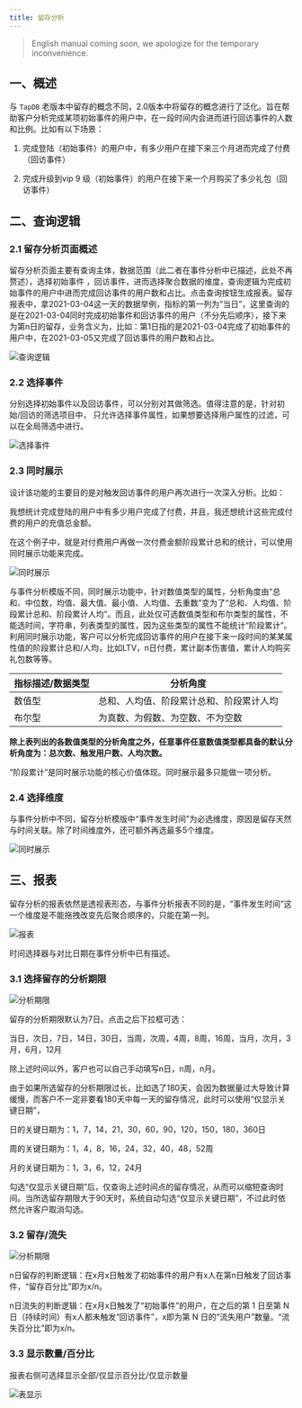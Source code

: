 ```yaml
---
title: 留存分析
---
```


> English manual coming soon, we apologize for the temporary inconvenience.

## 一、概述

与 `TapDB` 老版本中留存的概念不同，2.0版本中将留存的概念进行了泛化。旨在帮助客户分析完成某项初始事件的用户中，在一段时间内会进而进行回访事件的人数和比例。比如有以下场景：

1. 完成登陆（初始事件）的用户中，有多少用户在接下来三个月进而完成了付费（回访事件）

2. 完成升级到vip 9 级（初始事件）的用户在接下来一个月购买了多少礼包（回访事件）


## 二、查询逻辑


### 2.1 留存分析页面概述

留存分析页面主要有查询主体，数据范围（此二者在事件分析中已描述，此处不再赘述），选择初始事件 ，回访事件，进而选择聚合数据的维度，查询逻辑为完成初始事件的用户中进而完成回访事件的用户数和占比。点击查询按钮生成报表。留存报表中，拿2021-03-04这一天的数据举例，指标的第一列为“当日”，这里查询的是在2021-03-04同时完成初始事件和回访事件的用户（不分先后顺序），接下来为第n日的留存，业务含义为，比如：第1日指的是2021-03-04完成了初始事件的用户中，在2021-03-05又完成了回访事件的用户数和占比。

![查询逻辑](/img/customEvent/retention_analyse_query_logic.png)


### 2.2 选择事件

分别选择初始事件以及回访事件，可以分别对其做筛选。值得注意的是，针对初始/回访的筛选项目中， 只允许选择事件属性，如果想要选择用户属性的过滤，可以在全局筛选中进行。

![选择事件](/img/customEvent/retention_analyse_select_event.png)


### 2.3 同时展示

设计该功能的主要目的是对触发回访事件的用户再次进行一次深入分析。比如：

我想统计完成登陆的用户中有多少用户完成了付费，并且，我还想统计这些完成付费的用户的充值总金额。

在这个例子中，就是对付费用户再做一次付费金额阶段累计总和的统计，可以使用同时展示功能来完成。

![同时展示](/img/customEvent/retention_analyse_display_sametime.png)

与事件分析模版不同，同时展示功能中，针对数值类型的属性，分析角度由“总和、中位数，均值、最大值、最小值、人均值、去重数”变为了“总和、人均值、阶段累计总和、阶段累计人均”。而且，此处仅可选数值类型和布尔类型的属性，不能选时间，字符串，列表类型的属性，因为这些类型的属性不能统计“阶段累计”。利用同时展示功能，客户可以分析完成回访事件的用户在接下来一段时间的某某属性值的阶段累计总和/人均，比如LTV，n日付费，累计副本伤害值，累计人均购买礼包数等等。

指标描述/数据类型 | 分析角度
--- | ---
数值型 | 总和、人均值、阶段累计总和、阶段累计人均
布尔型 | 为真数、为假数、为空数、不为空数

**除上表列出的各数值类型的分析角度之外，任意事件任意数值类型都具备的默认分析角度为：总次数、触发用户数、人均次数。**

“阶段累计”是同时展示功能的核心价值体现。同时展示最多只能做一项分析。


### 2.4 选择维度

与事件分析中不同，留存分析模版中“事件发生时间”为必选维度，原因是留存天然与时间关联。除了时间维度外，还可额外再选最多5个维度。

![同时展示](/img/customEvent/retention_analyse_select_dimension.png)


## 三、报表

留存分析的报表依然是透视表形态，与事件分析报表不同的是，“事件发生时间”这一个维度是不能拖拽改变先后聚合顺序的，只能在第一列。

![报表](/img/customEvent/retention_analyse_table.png)

时间选择器与对比日期在事件分析中已有描述。


### 3.1 选择留存的分析期限

![分析期限](/img/customEvent/retention_analyse_date_range.png)

留存的分析期限默认为7日。点击之后下拉框可选：

当日，次日，7日，14日，30日，当周，次周，4周，8周，16周，当月，次月，3月，6月，12月

除上述时间以外，客户也可以自己手动填写n日，n周，n月。

由于如果所选留存的分析期限过长，比如选了180天，会因为数据量过大导致计算缓慢，而客户不一定非要看180天中每一天的留存情况，此时可以使用“仅显示关键日期”，

日的关键日期为：1，7，14，21，30，60，90，120，150，180，360日

周的关键日期为：1，4，8，16，24，32，40，48，52周

月的关键日期为：1，3，6，12，24月

勾选“仅显示关键日期”后，仅查询上述时间点的留存情况，从而可以缩短查询时间。当所选留存期限大于90天时，系统自动勾选“仅显示关键日期”，不过此时依然允许客户取消勾选。


### 3.2 留存/流失

![分析期限](/img/customEvent/retention_analyse_retention_loss.png)

n日留存的判断逻辑：在x月x日触发了初始事件的用户有x人在第n日触发了回访事件，“留存百分比”即为x/n。

n日流失的判断逻辑：在x月x日触发了“初始事件”的用户，在之后的第 1 日至第 N 日（持续时间）有x人都未触发“回访事件”，x即为第 N 日的“流失用户”数量。“流失百分比”即为x/n。


### 3.3 显示数量/百分比

报表右侧可选择显示全部/仅显示百分比/仅显示数量

![表显示](/img/customEvent/retention_analyse_dispaly_mode.png)
